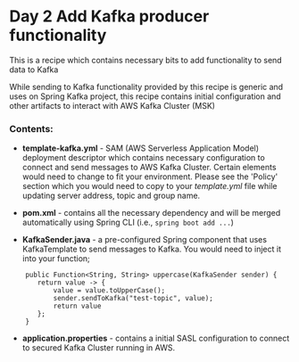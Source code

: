 # Day 2 Add Kafka producer functionality

This is a recipe which contains necessary bits to add functionality to send data to Kafka

While sending to Kafka functionality provided by this recipe is generic and uses on Spring Kafka project, this recipe contains 
initial configuration and other artifacts to interact with AWS Kafka Cluster (MSK)

### Contents:
- **template-kafka.yml** - SAM (AWS Serverless Application Model) deployment descriptor which contains necessary 
configuration to connect and send messages to AWS Kafka Cluster. Certain elements would need to change to fit your environment.
Please see the 'Policy' section which you would need to copy to your _template.yml_ file while updating server address, topic and group name.

- **pom.xml** - contains all the necessary dependency and will be merged automatically using Spring CLI (i.e., `spring boot add ...`) 

- **KafkaSender.java** - a pre-configured Spring component that uses KafkaTemplate to send messages to Kafka. You would need to inject it into your function;
    
```
    public Function<String, String> uppercase(KafkaSender sender) {
       return value -> {
           value = value.toUpperCase();
           sender.sendToKafka("test-topic", value);
           return value
       };
    }
 ```
 - **application.properties** - contains a initial SASL configuration to connect to secured Kafka Cluster running in AWS. 
